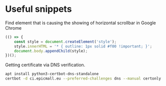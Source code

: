 # Useful snippets

Find element that is causing the showing of horizontal scrollbar in Google Chrome

```js
(() => {
    const style = document.createElement('style');
    style.innerHTML = '* { outline: 1px solid #f00 !important; }';
    document.body.appendChild(style);
})();
```

Getting certificate via DNS verification.

```sh
apt install python3-certbot-dns-standalone
certbot -d ci.epicmall.eu --preferred-challenges dns --manual certonly
```
